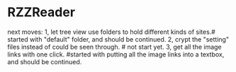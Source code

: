 # RZZReader
next moves:
1, let tree view use folders to hold different kinds of sites.# started with "default" folder, and should be continued.
2, crypt the "setting" files instead of could be seen through. # not start yet.
3, get all the image links with one click. #started with putting all the image links into a textbox, and should be continued.
